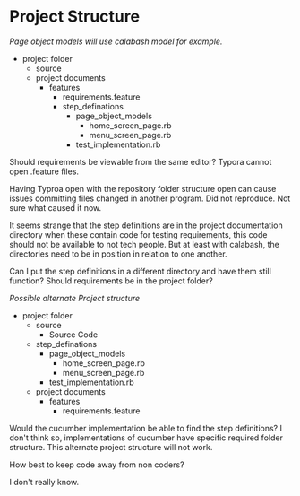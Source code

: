 # Project Structure

*Page object models will use calabash model for example.*

- project folder
  - source
  - project documents
    - features
      - requirements.feature
      - step_definations
        - page_object_models
          - home_screen_page.rb
          - menu_screen_page.rb
        - test_implementation.rb

Should requirements be viewable from the same editor? Typora cannot open .feature files.

Having Typroa open with the repository folder structure open can cause issues committing files changed in another program. Did not reproduce. Not sure what caused it now.

It seems strange that the step definitions are in the project documentation directory when these contain code for testing requirements, this code should not be available to not tech people. But at least with calabash, the directories need to be in position in relation to one another.

Can I put the step definitions in a different directory and have them still function? Should requirements be in the project folder? 

*Possible alternate Project structure*

- project folder
  - source
    - Source Code
  - step_definations
    - page_object_models
      - home_screen_page.rb
      - menu_screen_page.rb
    - test_implementation.rb
  - project documents
    - features
      - requirements.feature

Would the cucumber implementation be able to find the step definitions? I don't think so, implementations of cucumber have specific required folder structure. This alternate project structure will not work. 

How best to keep code away from non coders?

I don't really know. 